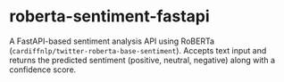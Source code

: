 # roberta-sentiment-fastapi
A FastAPI-based sentiment analysis API using RoBERTa (`cardiffnlp/twitter-roberta-base-sentiment`). Accepts text input and returns the predicted sentiment (positive, neutral, negative) along with a confidence score.
